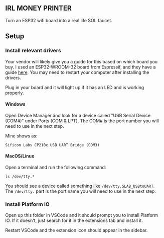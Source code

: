 ## IRL MONEY PRINTER
Turn an ESP32 wifi board into a real life SOL faucet.

## Setup
### Install relevant drivers
Your vendor will likely give you a guide for this based on which board you buy. I used an ESP32-WROOM-32 board from Espressif, and they have a guide [here](https://docs.espressif.com/projects/esp-idf/en/latest/esp32/get-started/index.html#installation-step-by-step). You may need to restart your computer after installing the drivers.

Plug in your board and it will light up if it has an LED and is working properly.

#### Windows 
Open Device Manager and look for a device called "USB Serial Device (COM#)" under Ports (COM & LPT). The COM# is the port number you will need to use in the next step.

Mine shows as:
```
Sificon Labs CP210x USB UART Bridge (COM3)
```

#### MacOS/Linux
Open a terminal and run the following command:
```
ls /dev/tty.*
```

You should see a device called something like `/dev/tty.SLAB_USBtoUART`. The `/dev/tty.` part is the port name you will need to use in the next step.

### Install Platform IO
Open up this folder in VSCode and it should prompt you to install Platform IO. If it doesn't, just search for it in the extensions tab and install it.

Restart VSCode and the extension icon should appear in the sidebar. 